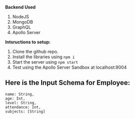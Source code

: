 **Backend Used**
1. NodeJS
2. MongoDB
3. GraphQL
4. Apollo Server

**Intsructions to setup:**
1. Clone the github repo.
2. Install the libraries using `npm i`
3. Start the server using `npm start`
4. Test using the Apollo Server Sandbox at localhost:9004



## Here is the Input Schema for Employee:
    name: String,
    age: Int,
    level: String,
    attendance: Int,
    subjects: [String]
